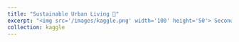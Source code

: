 ```yaml
---
title: "Sustainable Urban Living 🏡"
excerpt: "<img src='/images/kaggle.png' width='100' height='50'> Second Post on the Kaggle Activity Report  <a href='https://pitch-century-cca.notion.site/Sustainable-Urban-Living-1e24ea25c28343e881b046200993df4c'> Sustainable Urban Living 🏡 </a>"
collection: kaggle
---
```

